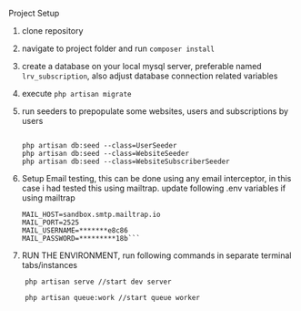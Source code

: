 Project Setup

1. clone repository
2. navigate to project folder and run `composer install`
3. create a database on your local mysql server, preferable named `lrv_subscription`, also adjust database connection related variables
4. execute `php artisan migrate`
5. run seeders to prepopulate some websites, users and subscriptions by users
   ```

   php artisan db:seed --class=UserSeeder
   php artisan db:seed --class=WebsiteSeeder
   php artisan db:seed --class=WebsiteSubscriberSeeder

   ```

6. Setup Email testing, this can be done using any email interceptor, in this case i had tested this using mailtrap. update following .env variables if using mailtrap
    ```MAIL_MAILER=smtp
    MAIL_HOST=sandbox.smtp.mailtrap.io
    MAIL_PORT=2525
    MAIL_USERNAME=*******e8c86
    MAIL_PASSWORD=*********18b```

7. RUN THE ENVIRONMENT, run following commands in separate terminal tabs/instances

```
    php artisan serve //start dev server

    php artisan queue:work //start queue worker
```
